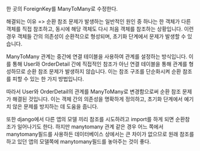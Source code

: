 한 곳의 ForeignKey를 ManyToMany로 수정한다.

해결되는 이유
=> 순환 참조 문제가 발생하는 일반적인 원인 중 하나는 한 객체가 다른 객체를 직접 참조하고, 동시에 해당 객체도 다시 처음 객체를 참조하는 상황입니다. 이런 경우 객체들 간의 의존성이 순환적으로 형성되며, 초기화 단계에서 문제가 발생할 수 있습니다.

ManyToMany 관계는 중간에 연결 테이블을 사용하여 관계를 설정하는 방식입니다. 이를 통해 User와 OrderDetail 간에 직접적인 참조가 아닌 연결 테이블을 통해 관계를 형성하므로 순환 참조 문제가 발생하지 않습니다. 이는 참조 구조를 단순화시켜 순환 참조를 피할 수 있는 한 가지 방법입니다.

따라서 User와 OrderDetail의 관계를 ManyToMany로 변경함으로써 순환 참조 문제가 해결된 것입니다. 이는 객체 간의 의존성을 명확하게 정의하고, 초기화 단계에서 예기치 않은 문제를 방지하는 데 도움을 줍니다.

또한 django에서 다른 앱의 모델 끼리 참조를 시도하려고 import를 하게 되면 순환참조가 일어나기도 한다. 하지만 manytomany 관계 같은 경우 어느 쪽에서 manytomany필드를 사용하든 데이터베이스 상에서는 큰 차이가 없으므로 원래 참조를 하고 있던 앱의 모델쪽에 manytomany필드를 놓아주는 것이 좋다.